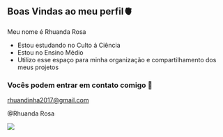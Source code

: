 ## Boas Vindas ao meu perfil🫀

Meu nome é Rhuanda Rosa

- Estou estudando no Culto á Ciência
- Estou no Ensino Médio
- Utilizo esse espaço para minha organização e compartilhamento dos meus projetos

### Vocês podem entrar em contato comigo 📧

rhuandinha2017@gmail.com

@Rhuanda Rosa

![](https://media1.tenor.com/m/w1zp1PrFrFEAAAAC/e-muito-dificil-a-vida-da-gente-vida-sofrida.gif)
